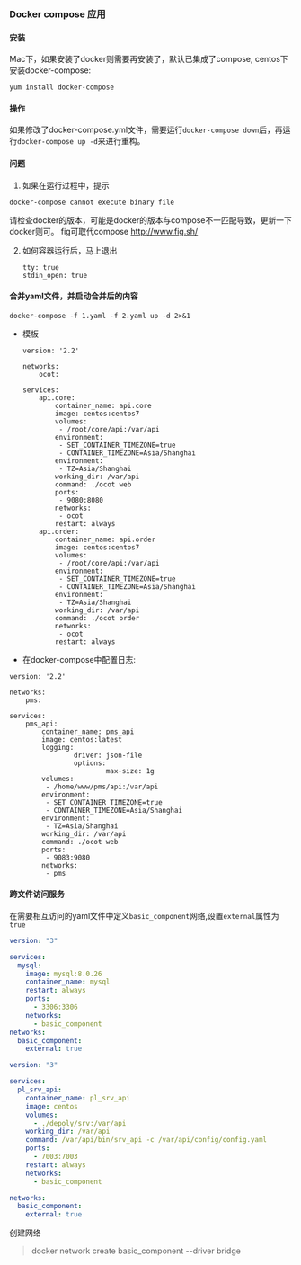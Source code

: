 ### Docker compose 应用
#### 安装
Mac下，如果安装了docker则需要再安装了，默认已集成了compose,
centos下安装docker-compose:
```
yum install docker-compose
```

#### 操作
如果修改了docker-compose.yml文件，需要运行`docker-compose down`后，再运行`docker-compose up -d`来进行重构。

#### 问题
1. 如果在运行过程中，提示

```
docker-compose cannot execute binary file
```
请检查docker的版本，可能是docker的版本与compose不一匹配导致，更新一下docker则可。
fig可取代compose
http://www.fig.sh/

2. 如何容器运行后，马上退出

   ```
   tty: true
   stdin_open: true
   ```

   



#### 合并yaml文件，并启动合并后的内容
```
docker-compose -f 1.yaml -f 2.yaml up -d 2>&1
```

* 模板

  ```
  version: '2.2'
  
  networks:
      ocot:
  
  services:
      api.core:
          container_name: api.core
          image: centos:centos7
          volumes:
           - /root/core/api:/var/api
          environment:
           - SET_CONTAINER_TIMEZONE=true
           - CONTAINER_TIMEZONE=Asia/Shanghai
          environment:
           - TZ=Asia/Shanghai
          working_dir: /var/api
          command: ./ocot web
          ports:
           - 9080:8080
          networks:
           - ocot
          restart: always
      api.order:
          container_name: api.order
          image: centos:centos7
          volumes:
           - /root/core/api:/var/api
          environment:
           - SET_CONTAINER_TIMEZONE=true
           - CONTAINER_TIMEZONE=Asia/Shanghai
          environment:
           - TZ=Asia/Shanghai
          working_dir: /var/api
          command: ./ocot order
          networks:
           - ocot
          restart: always
  
  ```




* 在docker-compose中配置日志:

```
version: '2.2'

networks:
    pms:

services:
    pms_api:
        container_name: pms_api
        image: centos:latest
        logging:
                driver: json-file
                options:
                        max-size: 1g
        volumes:
         - /home/www/pms/api:/var/api
        environment:
         - SET_CONTAINER_TIMEZONE=true
         - CONTAINER_TIMEZONE=Asia/Shanghai
        environment:
         - TZ=Asia/Shanghai
        working_dir: /var/api
        command: ./ocot web
        ports:
         - 9083:9080
        networks:
         - pms

```

#### 跨文件访问服务

在需要相互访问的yaml文件中定义`basic_component`网络,设置`external`属性为`true`

```yaml
version: "3"

services:
  mysql:
    image: mysql:8.0.26
    container_name: mysql
    restart: always
    ports:
      - 3306:3306
    networks:
      - basic_component
networks:
  basic_component:
    external: true
```

```yaml
version: "3"

services:
  pl_srv_api:
    container_name: pl_srv_api
    image: centos
    volumes:
      - ./depoly/srv:/var/api
    working_dir: /var/api
    command: /var/api/bin/srv_api -c /var/api/config/config.yaml
    ports:
      - 7003:7003
    restart: always
    networks:
      - basic_component

networks:
  basic_component:
    external: true

```

创建网络

> docker network create basic_component --driver bridge